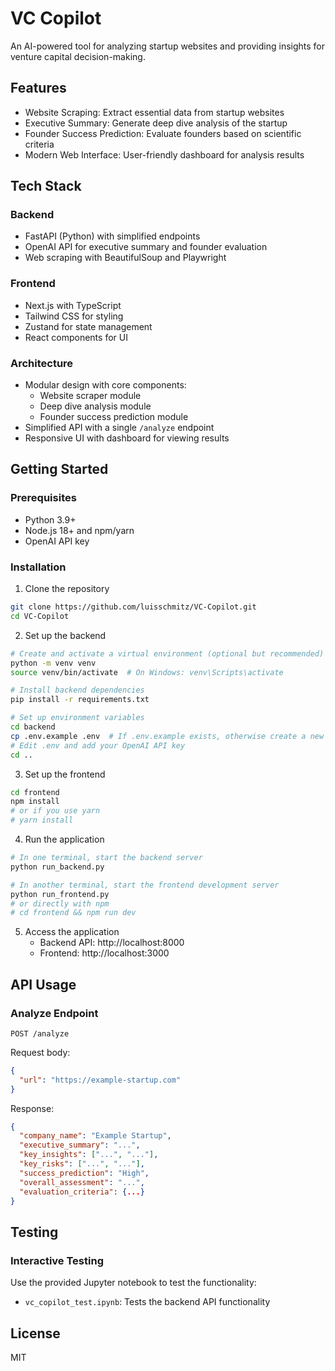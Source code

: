 # VC Copilot

An AI-powered tool for analyzing startup websites and providing insights for venture capital decision-making.

## Features

- Website Scraping: Extract essential data from startup websites
- Executive Summary: Generate deep dive analysis of the startup
- Founder Success Prediction: Evaluate founders based on scientific criteria
- Modern Web Interface: User-friendly dashboard for analysis results

## Tech Stack

### Backend
- FastAPI (Python) with simplified endpoints
- OpenAI API for executive summary and founder evaluation
- Web scraping with BeautifulSoup and Playwright

### Frontend
- Next.js with TypeScript
- Tailwind CSS for styling
- Zustand for state management
- React components for UI

### Architecture
- Modular design with core components:
  - Website scraper module
  - Deep dive analysis module
  - Founder success prediction module
- Simplified API with a single `/analyze` endpoint
- Responsive UI with dashboard for viewing results

## Getting Started

### Prerequisites
- Python 3.9+
- Node.js 18+ and npm/yarn
- OpenAI API key

### Installation

1. Clone the repository
```bash
git clone https://github.com/luisschmitz/VC-Copilot.git
cd VC-Copilot
```

2. Set up the backend
```bash
# Create and activate a virtual environment (optional but recommended)
python -m venv venv
source venv/bin/activate  # On Windows: venv\Scripts\activate

# Install backend dependencies
pip install -r requirements.txt

# Set up environment variables
cd backend
cp .env.example .env  # If .env.example exists, otherwise create a new .env file
# Edit .env and add your OpenAI API key
cd ..
```

3. Set up the frontend
```bash
cd frontend
npm install
# or if you use yarn
# yarn install
```

4. Run the application
```bash
# In one terminal, start the backend server
python run_backend.py

# In another terminal, start the frontend development server
python run_frontend.py
# or directly with npm
# cd frontend && npm run dev
```

5. Access the application
   - Backend API: http://localhost:8000
   - Frontend: http://localhost:3000

## API Usage

### Analyze Endpoint
```
POST /analyze
```

Request body:
```json
{
  "url": "https://example-startup.com"
}
```

Response:
```json
{
  "company_name": "Example Startup",
  "executive_summary": "...",
  "key_insights": ["...", "..."],
  "key_risks": ["...", "..."],
  "success_prediction": "High",
  "overall_assessment": "...",
  "evaluation_criteria": {...}
}
```

## Testing

### Interactive Testing
Use the provided Jupyter notebook to test the functionality:
- `vc_copilot_test.ipynb`: Tests the backend API functionality

## License

MIT